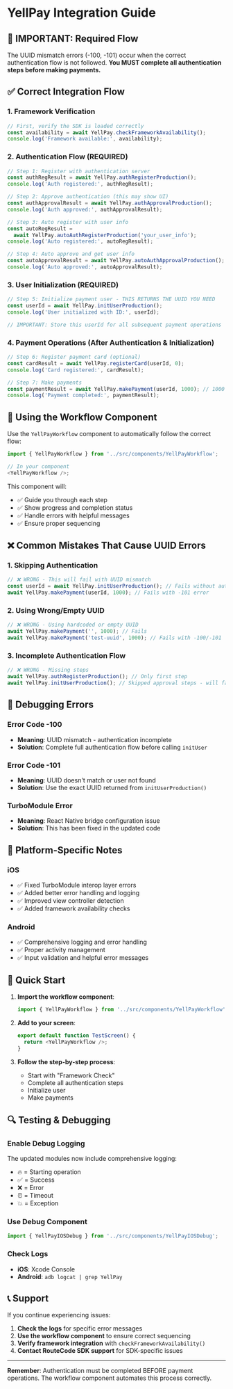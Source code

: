 # YellPay Integration Guide

## 🚨 **IMPORTANT: Required Flow**

The UUID mismatch errors (-100, -101) occur when the correct authentication flow is not followed. **You MUST complete all authentication steps before making payments.**

## ✅ **Correct Integration Flow**

### 1. **Framework Verification**

```javascript
// First, verify the SDK is loaded correctly
const availability = await YellPay.checkFrameworkAvailability();
console.log('Framework available:', availability);
```

### 2. **Authentication Flow (REQUIRED)**

```javascript
// Step 1: Register with authentication server
const authRegResult = await YellPay.authRegisterProduction();
console.log('Auth registered:', authRegResult);

// Step 2: Approve authentication (this may show UI)
const authApprovalResult = await YellPay.authApprovalProduction();
console.log('Auth approved:', authApprovalResult);

// Step 3: Auto register with user info
const autoRegResult =
  await YellPay.autoAuthRegisterProduction('your_user_info');
console.log('Auto registered:', autoRegResult);

// Step 4: Auto approve and get user info
const autoApprovalResult = await YellPay.autoAuthApprovalProduction();
console.log('Auto approved:', autoApprovalResult);
```

### 3. **User Initialization (REQUIRED)**

```javascript
// Step 5: Initialize payment user - THIS RETURNS THE UUID YOU NEED
const userId = await YellPay.initUserProduction();
console.log('User initialized with ID:', userId);

// IMPORTANT: Store this userId for all subsequent payment operations
```

### 4. **Payment Operations (After Authentication & Initialization)**

```javascript
// Step 6: Register payment card (optional)
const cardResult = await YellPay.registerCard(userId, 0);
console.log('Card registered:', cardResult);

// Step 7: Make payments
const paymentResult = await YellPay.makePayment(userId, 1000); // 1000 = amount
console.log('Payment completed:', paymentResult);
```

## 🔧 **Using the Workflow Component**

Use the `YellPayWorkflow` component to automatically follow the correct flow:

```javascript
import { YellPayWorkflow } from '../src/components/YellPayWorkflow';

// In your component
<YellPayWorkflow />;
```

This component will:

- ✅ Guide you through each step
- ✅ Show progress and completion status
- ✅ Handle errors with helpful messages
- ✅ Ensure proper sequencing

## ❌ **Common Mistakes That Cause UUID Errors**

### 1. **Skipping Authentication**

```javascript
// ❌ WRONG - This will fail with UUID mismatch
const userId = await YellPay.initUserProduction(); // Fails without auth
await YellPay.makePayment(userId, 1000); // Fails with -101 error
```

### 2. **Using Wrong/Empty UUID**

```javascript
// ❌ WRONG - Using hardcoded or empty UUID
await YellPay.makePayment('', 1000); // Fails
await YellPay.makePayment('test-uuid', 1000); // Fails with -100/-101
```

### 3. **Incomplete Authentication Flow**

```javascript
// ❌ WRONG - Missing steps
await YellPay.authRegisterProduction(); // Only first step
await YellPay.initUserProduction(); // Skipped approval steps - will fail
```

## 🐛 **Debugging Errors**

### Error Code -100

- **Meaning**: UUID mismatch - authentication incomplete
- **Solution**: Complete full authentication flow before calling `initUser`

### Error Code -101

- **Meaning**: UUID doesn't match or user not found
- **Solution**: Use the exact UUID returned from `initUserProduction()`

### TurboModule Error

- **Meaning**: React Native bridge configuration issue
- **Solution**: This has been fixed in the updated code

## 📱 **Platform-Specific Notes**

### iOS

- ✅ Fixed TurboModule interop layer errors
- ✅ Added better error handling and logging
- ✅ Improved view controller detection
- ✅ Added framework availability checks

### Android

- ✅ Comprehensive logging and error handling
- ✅ Proper activity management
- ✅ Input validation and helpful error messages

## 🚀 **Quick Start**

1. **Import the workflow component**:

   ```javascript
   import { YellPayWorkflow } from '../src/components/YellPayWorkflow';
   ```

2. **Add to your screen**:

   ```javascript
   export default function TestScreen() {
     return <YellPayWorkflow />;
   }
   ```

3. **Follow the step-by-step process**:
   - Start with "Framework Check"
   - Complete all authentication steps
   - Initialize user
   - Make payments

## 🔍 **Testing & Debugging**

### Enable Debug Logging

The updated modules now include comprehensive logging:

- 🔥 = Starting operation
- ✅ = Success
- ❌ = Error
- ⏰ = Timeout
- 💥 = Exception

### Use Debug Component

```javascript
import { YellPayIOSDebug } from '../src/components/YellPayIOSDebug';
```

### Check Logs

- **iOS**: Xcode Console
- **Android**: `adb logcat | grep YellPay`

## 📞 **Support**

If you continue experiencing issues:

1. **Check the logs** for specific error messages
2. **Use the workflow component** to ensure correct sequencing
3. **Verify framework integration** with `checkFrameworkAvailability()`
4. **Contact RouteCode SDK support** for SDK-specific issues

---

**Remember**: Authentication must be completed BEFORE payment operations. The workflow component automates this process correctly.
